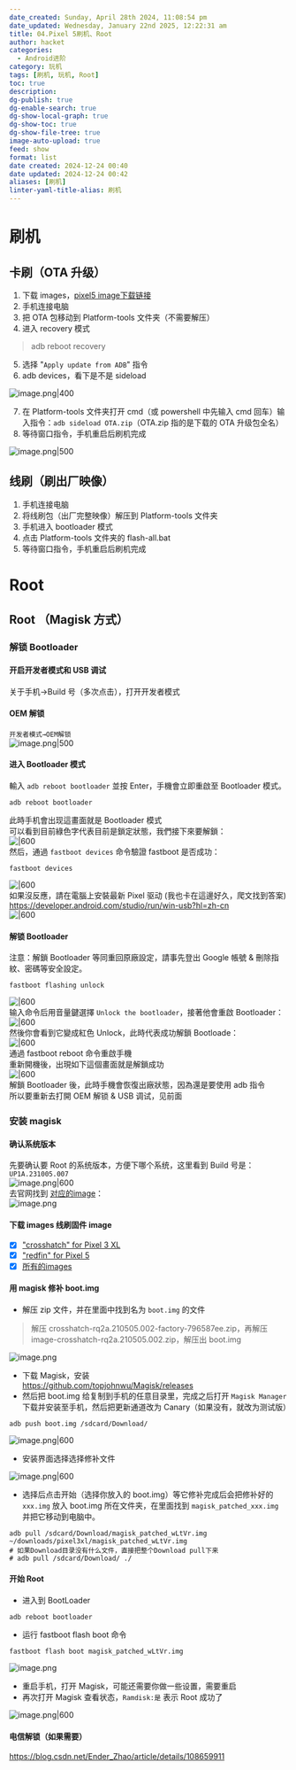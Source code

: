 ```yaml
---
date_created: Sunday, April 28th 2024, 11:08:54 pm
date_updated: Wednesday, January 22nd 2025, 12:22:31 am
title: 04.Pixel 5刷机、Root
author: hacket
categories:
  - Android进阶
category: 玩机
tags: [刷机, 玩机, Root]
toc: true
description: 
dg-publish: true
dg-enable-search: true
dg-show-local-graph: true
dg-show-toc: true
dg-show-file-tree: true
image-auto-upload: true
feed: show
format: list
date created: 2024-12-24 00:40
date updated: 2024-12-24 00:42
aliases: [刷机]
linter-yaml-title-alias: 刷机
---
```


# 刷机

## 卡刷（OTA 升级）

1. 下载 images，[pixel5 image下载链接](https://developers.google.cn/android/images#redfin)
2. 手机连接电脑
3. 把 OTA 包移动到 Platform-tools 文件夹（不需要解压）
4. 进入 recovery 模式

> adb reboot recovery

5. 选择 "`Apply update from ADB`" 指令
6. adb devices，看下是不是 sideload

![image.png|400](https://cdn.nlark.com/yuque/0/2023/png/694278/1703263744810-c8bd42de-d34c-44ab-9537-01217101f6ac.png#averageHue=%23191919&clientId=u0a791db9-65b0-4&from=paste&height=76&id=xOJ0j&originHeight=114&originWidth=328&originalType=binary&ratio=1.5&rotation=0&showTitle=false&size=2190&status=done&style=none&taskId=ue53ade47-23e1-4b32-bbf6-099d6aaf639&title=&width=218.66666666666666)

7. 在 Platform-tools 文件夹打开 cmd（或 powershell 中先输入 cmd 回车）输入指令：`adb sideload OTA.zip`（OTA.zip 指的是下载的 OTA 升级包全名）
8. 等待窗口指令，手机重启后刷机完成

![image.png|500](https://cdn.nlark.com/yuque/0/2023/png/694278/1703263797321-3770aab3-133e-453b-82ee-c67f47efa84b.png#averageHue=%23121212&clientId=u0a791db9-65b0-4&from=paste&height=80&id=u4d713765&originHeight=120&originWidth=799&originalType=binary&ratio=1.5&rotation=0&showTitle=false&size=2871&status=done&style=none&taskId=u19a36398-0697-41fb-93fe-1b774f824c8&title=&width=532.6666666666666)

## 线刷（刷出厂映像）

1. 手机连接电脑
2. 将线刷包（出厂完整映像）解压到 Platform-tools 文件夹
3. 手机进入 bootloader 模式
4. 点击 Platform-tools 文件夹的 flash-all.bat
5. 等待窗口指令，手机重启后刷机完成

# Root

## Root （Magisk 方式）

### 解锁 Bootloader

#### 开启开发者模式和 USB 调试

关于手机→Build 号（多次点击），打开开发者模式

#### OEM 解锁

`开发者模式→OEM解锁`<br>![image.png|500](https://cdn.nlark.com/yuque/0/2023/png/694278/1703299487741-26ab2dcc-6bde-4666-b938-ded28a04535e.png#averageHue=%23dee8e6&clientId=ue3bfc1c4-475b-4&from=paste&height=609&id=ud191e996&originHeight=2340&originWidth=1080&originalType=binary&ratio=2&rotation=0&showTitle=false&size=248416&status=done&style=none&taskId=ub6b4b94e-dca6-4dc3-bbcf-acb3ca51fc5&title=&width=281)

#### 进入 Bootloader 模式

輸入 `adb reboot bootloader` 並按 Enter，手機會立即重啟至 Bootloader 模式。

```shell
adb reboot bootloader
```

此時手机會出现這畫面就是 Bootloader 模式<br>可以看到目前綠色字代表目前是鎖定狀態，我們接下來要解鎖：<br>![|600](https://cdn.nlark.com/yuque/0/2023/jpeg/694278/1703266131985-3775a861-2886-4201-9b86-c346b7f46b7c.jpeg#averageHue=%23b1af6c&clientId=u0a791db9-65b0-4&from=paste&height=338&id=ua1a7b167&originHeight=971&originWidth=1024&originalType=url&ratio=1.5&rotation=0&showTitle=false&status=done&style=none&taskId=u44ddad8f-e403-41cf-a877-d1c6b0fee19&title=&width=356)<br>然后，通過 `fastboot devices` 命令驗證 fastboot 是否成功：

```shell
fastboot devices
```

![|600](https://cdn.nlark.com/yuque/0/2023/png/694278/1703266178391-316722d7-6c75-49bd-b63a-9adf8fb0025b.png#averageHue=%23171615&clientId=u0a791db9-65b0-4&from=paste&height=314&id=u8126e4ed&originHeight=393&originWidth=549&originalType=url&ratio=1.5&rotation=0&showTitle=false&status=done&style=none&taskId=u93bc009f-4b00-4e0e-b459-8420223e523&title=&width=439)<br>如果沒反應，請在電腦上安裝最新 Pixel 驱动 (我也卡在這邊好久，爬文找到答案)<br><https://developer.android.com/studio/run/win-usb?hl=zh-cn><br>![|600](https://cdn.nlark.com/yuque/0/2023/png/694278/1703266202240-c4a97cd2-26c0-4e2c-9661-79b09a2817c0.png#averageHue=%23f3f2f2&clientId=u0a791db9-65b0-4&from=paste&height=404&id=uf15cd481&originHeight=612&originWidth=1000&originalType=url&ratio=1.5&rotation=0&showTitle=false&status=done&style=none&taskId=udbc4fc28-90fa-4ca3-bebc-c9b882e84ea&title=&width=660)

#### 解锁 Bootloader

注意：解鎖 Bootloader 等同重回原廠設定，請事先登出 Google 帳號 & 刪除指紋、密碼等安全設定。

```shell
fastboot flashing unlock
```

![|600](https://cdn.nlark.com/yuque/0/2023/jpeg/694278/1703266322134-0ad6a083-edd4-4f5c-b508-ba385a27d34e.jpeg#averageHue=%23b4b267&clientId=u0a791db9-65b0-4&from=paste&height=413&id=u5c4dd145&originHeight=710&originWidth=750&originalType=url&ratio=1.5&rotation=0&showTitle=false&status=done&style=none&taskId=uc03289fe-4001-46b6-b4a8-c15bbd931e7&title=&width=436)<br>输入命令后用音量鍵選擇 `Unlock the bootloader`，接著他會重啟 Bootloader：<br>![|600](https://cdn.nlark.com/yuque/0/2023/jpeg/694278/1703266345075-9724b5a7-98a2-45e3-b9cc-b6bf522e3c75.jpeg#averageHue=%234c4f4c&clientId=u0a791db9-65b0-4&from=paste&height=426&id=u97fefbfe&originHeight=848&originWidth=1000&originalType=url&ratio=1.5&rotation=0&showTitle=false&status=done&style=none&taskId=u48957f69-9cca-47f9-a58e-e29b9aa4b17&title=&width=502)<br>然後你會看到它變成紅色 Unlock，此時代表成功解鎖 Bootloade：<br>![|600](https://cdn.nlark.com/yuque/0/2023/jpeg/694278/1703266412214-18fc904b-f122-488e-9829-7ba427cfbb44.jpeg#averageHue=%23bbb46d&clientId=u0a791db9-65b0-4&from=paste&height=469&id=u45cdb112&originHeight=954&originWidth=1000&originalType=url&ratio=1.5&rotation=0&showTitle=false&status=done&style=none&taskId=uc983bc83-2b5f-4869-9f59-b5c5cd97479&title=&width=492)<br>通過 fastboot reboot 命令重啟手機<br>重新開機後，出現如下這個畫面就是解鎖成功<br>![|600](https://cdn.nlark.com/yuque/0/2023/jpeg/694278/1703266491395-9306d780-1445-43e7-82be-5adf97d16875.jpeg#averageHue=%23383c38&clientId=u0a791db9-65b0-4&from=paste&height=351&id=udc434385&originHeight=646&originWidth=1000&originalType=url&ratio=1.5&rotation=0&showTitle=false&status=done&style=none&taskId=u9bc0bc4c-4135-4ef4-8ae2-093a0c0d0cf&title=&width=543)<br>解鎖 Bootloader 後，此時手機會恢復出廠狀態，因為還是要使用 adb 指令<br>所以要重新去打開 OEM 解锁 & USB 调试，见前面

### 安装 magisk

#### 确认系统版本

先要确认要 Root 的系统版本，方便下哪个系统，这里看到 Build 号是：`UP1A.231005.007`<br>![image.png|600](https://cdn.nlark.com/yuque/0/2023/png/694278/1703300439458-6a48e956-4042-4637-a5fd-cf0501b12ea5.png#averageHue=%23e6ebe9&clientId=ufd2bfeb1-db51-4&from=paste&height=581&id=u0ec34954&originHeight=2340&originWidth=1080&originalType=binary&ratio=2&rotation=0&showTitle=false&size=189652&status=done&style=none&taskId=ud95ab8ba-e1f4-4185-8ff0-e7f91c921ab&title=&width=268)<br>去官网找到 [对应的image](https://developers.google.cn/android/images#redfin)：<br>![image.png](https://cdn.nlark.com/yuque/0/2023/png/694278/1703300570425-9e1108ae-36e6-4061-be17-d14875966225.png#averageHue=%23fefefe&clientId=ufd2bfeb1-db51-4&from=paste&height=63&id=ue422f223&originHeight=126&originWidth=1784&originalType=binary&ratio=2&rotation=0&showTitle=false&size=35837&status=done&style=none&taskId=u9bbcfe35-c94c-4157-a4f6-3029aeb6db3&title=&width=892)

#### 下载 images 线刷固件 image

- [x] ["crosshatch" for Pixel 3 XL](https://developers.google.cn/android/images#crosshatch)
- [x] ["redfin" for Pixel 5](https://developers.google.cn/android/images#redfin)
- [x] [所有的images](https://developers.google.cn/android/images)

#### 用 magisk 修补 boot.img

- 解压 zip 文件，并在里面中找到名为 `boot.img` 的文件

> 解压 crosshatch-rq2a.210505.002-factory-796587ee.zip，再解压 image-crosshatch-rq2a.210505.002.zip，解压出 boot.img

![image.png](https://cdn.nlark.com/yuque/0/2023/png/694278/1703267294574-c5ae421d-3b1b-471d-8199-8075625a7e7a.png#averageHue=%23f8f8f8&clientId=u2e9ca217-1c57-4&from=paste&height=251&id=u091665b0&originHeight=877&originWidth=1899&originalType=binary&ratio=1.5&rotation=0&showTitle=false&size=38988&status=done&style=none&taskId=u17ad1d44-71e7-40c8-9a21-dc00971ef38&title=&width=543)

- 下载 Magisk，安装<br><https://github.com/topjohnwu/Magisk/releases>
- 然后把 boot.img 给复制到手机的任意目录里，完成之后打开 `Magisk Manager` 下载并安装至手机，然后把更新通道改为 Canary（如果没有，就改为测试版）

```
adb push boot.img /sdcard/Download/
```

![image.png|600](https://cdn.nlark.com/yuque/0/2023/png/694278/1703300201021-259d9692-91ea-4837-a2e1-2ffaf3a1ada6.png#averageHue=%23888888&clientId=ufd2bfeb1-db51-4&from=paste&height=607&id=ub510844d&originHeight=2340&originWidth=1080&originalType=binary&ratio=2&rotation=0&showTitle=false&size=155552&status=done&style=none&taskId=ucb17899b-d51f-4fa9-9707-491f89d7e60&title=&width=280)

- 安装界面选择选择修补文件

![image.png|600](https://cdn.nlark.com/yuque/0/2023/png/694278/1683942824293-4237d548-f6be-40e4-82f4-2dff63a891b7.png#averageHue=%23aeaeae&clientId=u4f092905-f843-4&from=paste&height=169&id=u572df12f&originHeight=2432&originWidth=4128&originalType=binary&ratio=2&rotation=0&showTitle=false&size=292101&status=done&style=none&taskId=uc86686cd-406e-4302-96b4-b996623b58d&title=&width=287)

- 选择后点击开始（选择你放入的 boot.img）等它修补完成后会把修补好的 `xxx.img` 放入 boot.img 所在文件夹，在里面找到 `magisk_patched_xxx.img` 并把它移动到电脑中。

```shell
adb pull /sdcard/Download/magisk_patched_wLtVr.img ~/downloads/pixel3xl/magisk_patched_wLtVr.img
# 如果Download目录没有什么文件，直接把整个Download pull下来
# adb pull /sdcard/Download/ ./
```

#### 开始 Root

- 进入到 BootLoader

```shell
adb reboot bootloader
```

- 运行 fastboot flash boot 命令

```
fastboot flash boot magisk_patched_wLtVr.img
```

![image.png](https://cdn.nlark.com/yuque/0/2023/png/694278/1703267559871-db2b69d5-6935-4b4b-8c11-6e9e71a8d7f8.png#averageHue=%23181818&clientId=u2e9ca217-1c57-4&from=paste&height=82&id=ud618513f&originHeight=123&originWidth=847&originalType=binary&ratio=1.5&rotation=0&showTitle=false&size=4990&status=done&style=none&taskId=ua3d7e198-3785-4666-8ed8-cef8146686c&title=&width=564.6666666666666)

- 重启手机，打开 Magisk，可能还需要你做一些设置，需要重启
- 再次打开 Magisk 查看状态，`Ramdisk:是` 表示 Root 成功了

![image.png|600](https://cdn.nlark.com/yuque/0/2023/png/694278/1683942906393-957f1b01-00a9-4edc-835f-f08da12fabc8.png#averageHue=%23c1c1c1&clientId=u4f092905-f843-4&from=paste&height=173&id=ucacfde57&originHeight=1265&originWidth=2290&originalType=binary&ratio=2&rotation=0&showTitle=false&size=157971&status=done&style=none&taskId=ufc75bf25-53f1-4589-80e0-7be0bab681c&title=&width=314)

#### 电信解锁（如果需要）

<https://blog.csdn.net/Ender_Zhao/article/details/108659911>
